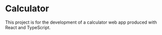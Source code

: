 # Calculator

This project is for the development of a calculator web app produced with React and TypeScript.

